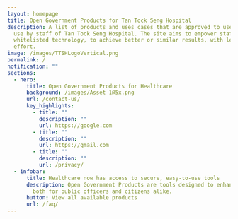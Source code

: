 ```yaml
---
layout: homepage
title: Open Government Products for Tan Tock Seng Hospital
description: A list of products and uses cases that are approved to use or in
  use by staff of Tan Tock Seng Hospital. The site aims to empower staff with
  whitelisted technology, to achieve better or similar results, with less
  effort.
image: /images/TTSHLogoVertical.png
permalink: /
notification: ""
sections:
  - hero:
      title: Open Government Products for Healthcare
      background: /images/Asset 1@5x.png
      url: /contact-us/
      key_highlights:
        - title: ""
          description: ""
          url: https://google.com
        - title: ""
          description: ""
          url: https://gmail.com
        - title: ""
          description: ""
          url: /privacy/
  - infobar:
      title: Healthcare now has access to secure, easy-to-use tools
      description: Open Government Products are tools designed to enhance public good,
        both for public officers and citizens alike.
      button: View all available products
      url: /faq/
---
```

